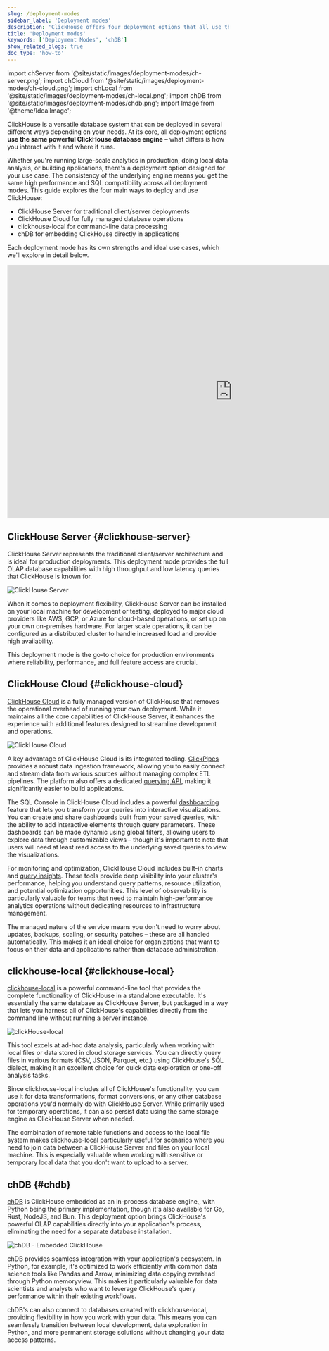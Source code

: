 ```yaml
---
slug: /deployment-modes
sidebar_label: 'Deployment modes'
description: 'ClickHouse offers four deployment options that all use the same powerful database engine, just packaged differently to suit your specific needs.'
title: 'Deployment modes'
keywords: ['Deployment Modes', 'chDB']
show_related_blogs: true
doc_type: 'how-to'
---
```


import chServer from '@site/static/images/deployment-modes/ch-server.png';
import chCloud from '@site/static/images/deployment-modes/ch-cloud.png';
import chLocal from '@site/static/images/deployment-modes/ch-local.png';
import chDB from '@site/static/images/deployment-modes/chdb.png';
import Image from '@theme/IdealImage';

ClickHouse is a versatile database system that can be deployed in several different ways depending on your needs. At its core, all deployment options **use the same powerful ClickHouse database engine** – what differs is how you interact with it and where it runs.

Whether you're running large-scale analytics in production, doing local data analysis, or building applications, there's a deployment option designed for your use case. The consistency of the underlying engine means you get the same high performance and SQL compatibility across all deployment modes.
This guide explores the four main ways to deploy and use ClickHouse:

* ClickHouse Server for traditional client/server deployments
* ClickHouse Cloud for fully managed database operations
* clickhouse-local for command-line data processing
* chDB for embedding ClickHouse directly in applications

Each deployment mode has its own strengths and ideal use cases, which we'll explore in detail below.

<iframe width="1024" height="576" src="https://www.youtube.com/embed/EOXEW_-r10A?si=6IanDSJlRzN8f9Mo" title="YouTube video player" frameborder="0" allow="accelerometer; autoplay; clipboard-write; encrypted-media; gyroscope; picture-in-picture; web-share" referrerpolicy="strict-origin-when-cross-origin" allowfullscreen></iframe>

## ClickHouse Server {#clickhouse-server}

ClickHouse Server represents the traditional client/server architecture and is ideal for production deployments. This deployment mode provides the full OLAP database capabilities with high throughput and low latency queries that ClickHouse is known for.

<Image img={chServer} alt="ClickHouse Server" size="sm"/>

<br/>

When it comes to deployment flexibility, ClickHouse Server can be installed on your local machine for development or testing, deployed to major cloud providers like AWS, GCP, or Azure for cloud-based operations, or set up on your own on-premises hardware. For larger scale operations, it can be configured as a distributed cluster to handle increased load and provide high availability.

This deployment mode is the go-to choice for production environments where reliability, performance, and full feature access are crucial.

## ClickHouse Cloud {#clickhouse-cloud}

[ClickHouse Cloud](/cloud/overview) is a fully managed version of ClickHouse that removes the operational overhead of running your own deployment. While it maintains all the core capabilities of ClickHouse Server, it enhances the experience with additional features designed to streamline development and operations.

<Image img={chCloud} alt="ClickHouse Cloud" size="sm"/>

A key advantage of ClickHouse Cloud is its integrated tooling. [ClickPipes](/getting-started/quick-start/cloud/#clickpipes) provides a robust data ingestion framework, allowing you to easily connect and stream data from various sources without managing complex ETL pipelines. The platform also offers a dedicated [querying API](/cloud/get-started/query-endpoints), making it significantly easier to build applications.

The SQL Console in ClickHouse Cloud includes a powerful [dashboarding](/cloud/manage/dashboards) feature that lets you transform your queries into interactive visualizations. You can create and share dashboards built from your saved queries, with the ability to add interactive elements through query parameters. These dashboards can be made dynamic using global filters, allowing users to explore data through customizable views – though it's important to note that users will need at least read access to the underlying saved queries to view the visualizations.

For monitoring and optimization, ClickHouse Cloud includes built-in charts and [query insights](/cloud/get-started/query-insights). These tools provide deep visibility into your cluster's performance, helping you understand query patterns, resource utilization, and potential optimization opportunities. This level of observability is particularly valuable for teams that need to maintain high-performance analytics operations without dedicating resources to infrastructure management.

The managed nature of the service means you don't need to worry about updates, backups, scaling, or security patches – these are all handled automatically. This makes it an ideal choice for organizations that want to focus on their data and applications rather than database administration.

## clickhouse-local {#clickhouse-local}

[clickhouse-local](/operations/utilities/clickhouse-local) is a powerful command-line tool that provides the complete functionality of ClickHouse in a standalone executable. It's essentially the same database as ClickHouse Server, but packaged in a way that lets you harness all of ClickHouse's capabilities directly from the command line without running a server instance.

<Image img={chLocal} alt="clickHouse-local" size="sm"/>

This tool excels at ad-hoc data analysis, particularly when working with local files or data stored in cloud storage services. You can directly query files in various formats (CSV, JSON, Parquet, etc.) using ClickHouse's SQL dialect, making it an excellent choice for quick data exploration or one-off analysis tasks.

Since clickhouse-local includes all of ClickHouse's functionality, you can use it for data transformations, format conversions, or any other database operations you'd normally do with ClickHouse Server. While primarily used for temporary operations, it can also persist data using the same storage engine as ClickHouse Server when needed.

The combination of remote table functions and access to the local file system makes clickhouse-local particularly useful for scenarios where you need to join data between a ClickHouse Server and files on your local machine. This is especially valuable when working with sensitive or temporary local data that you don't want to upload to a server.

## chDB {#chdb}

[chDB](/chdb) is ClickHouse embedded as an in-process database engine,, with Python being the primary implementation, though it's also available for Go, Rust, NodeJS, and Bun. This deployment option brings ClickHouse's powerful OLAP capabilities directly into your application's process, eliminating the need for a separate database installation.

<Image img={chDB} alt="chDB - Embedded ClickHouse" size="sm"/>

chDB provides seamless integration with your application's ecosystem. In Python, for example, it's optimized to work efficiently with common data science tools like Pandas and Arrow, minimizing data copying overhead through Python memoryview. This makes it particularly valuable for data scientists and analysts who want to leverage ClickHouse's query performance within their existing workflows.

chDB's can also connect to databases created with clickhouse-local, providing flexibility in how you work with your data. This means you can seamlessly transition between local development, data exploration in Python, and more permanent storage solutions without changing your data access patterns.
